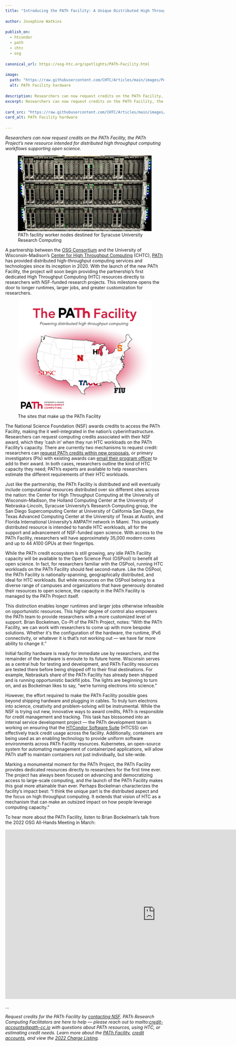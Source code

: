 ```yaml
---
title: "Introducing the PATh Facility: A Unique Distributed High Throughput Computing Resource"

author: Josephine Watkins

publish_on:
  - htcondor
  - path
  - chtc
  - osg

canonical_url: https://osg-htc.org/spotlights/PATh-Facility.html

image:
  path: "https://raw.githubusercontent.com/CHTC/Articles/main/images/PATh-Facility-Hardware.jpg"
  alt: PATh Facility hardware
  
description: Researchers can now request credits on the PATh Facility, the PATh project’s new resource intended for distributed high throughput computing workflows supporting NSF science.
excerpt: Researchers can now request credits on the PATh Facility, the PATh project’s new resource intended for distributed high throughput computing workflows supporting NSF science.

card_src: "https://raw.githubusercontent.com/CHTC/Articles/main/images/PATh-Facility-Hardware.jpg"
card_alt: PATh Facility hardware

---
```


*Researchers can now request credits on the PATh Facility, the PATh Project’s new resource intended for distributed high throughput computing workflows supporting open science.*
  
<figure>
  <img src="https://raw.githubusercontent.com/CHTC/Articles/main/images/PATh-Facility-Hardware.jpg" alt="Worker nodes"/>
  <figcaption class="figure-caption">PATh facility worker nodes destined for Syracuse University Research Computing<br/></figcaption>
</figure>

A partnership between the [OSG Consortium](https://osg-htc.org/) and the University of Wisconsin-Madison’s [Center for High Throughput Computing](https://chtc.cs.wisc.edu/) (CHTC), [PATh](https://path-cc.io/) has provided distributed high-throughput computing services and technologies since its inception in 2020. With the launch of the new PATh Facility, the project will soon begin providing the partnership’s first dedicated High Throughput Computing (HTC) resources directly to researchers with NSF-funded research projects. This milestone opens the door to longer runtimes, larger jobs, and greater customization for researchers.

<figure>
  <img src="https://raw.githubusercontent.com/CHTC/Articles/main/images/PATh-Facility-Map.jpg" alt="Map of PATh Facility sites"/>
  <figcaption class="figure-caption">The sites that make up the PATh Facility<br/></figcaption>
</figure>

The National Science Foundation (NSF) awards credits to access the PATh Facility, making the it well-integrated in the nation’s cyberinfrastructure. 
Researchers can request computing credits associated with their NSF award, which they ‘cash in’ when they run HTC workloads on the PATh Facility’s 
capacity. There are currently two mechanisms to request credit: researchers can [request PATh credits within new proposals](https://www.nsf.gov/pubs/2021/nsf21617/nsf21617.pdf), 
or primary investigators (PIs) with existing awards can [email their program officer](https://www.nsf.gov/pubs/2022/nsf22051/nsf22051.jsp) to add to their award. In both cases, researchers outline the kind of HTC capacity they need; PATh’s experts are available to help researchers estimate the different requirements of their HTC workloads. 

Just like the partnership, the PATh Facility is distributed and will eventually include computational resources distributed over six different sites across the nation: the Center for High Throughput Computing at the University of Wisconsin-Madison, the Holland Computing Center at the University of Nebraska-Lincoln, Syracuse University’s Research Computing group, the San Diego Supercomputing Center at University of California San Diego, the Texas Advanced Computing Center at the University of Texas at Austin, and Florida International University’s AMPATH network in Miami. This uniquely distributed resource is intended to handle HTC workloads, all for the support and advancement of NSF-funded open science. With access to the PATh Facility, researchers will have approximately 35,000 modern cores and up to 44 A100 GPUs at their fingertips.

While the PATh credit ecosystem is still growing, any idle PATh Facility capacity will be available to the Open Science Pool (OSPool) to benefit all open science. In fact, for researchers familiar with the OSPool, running HTC workloads on the PATh Facility should feel second-nature. Like the OSPool, the PATh Facility is nationally-spanning, geographically distributed, and ideal for HTC workloads. But while resources on the OSPool belong to a diverse range of campuses and organizations that have generously donated their resources to open science, the capacity in the PATh Facility is managed by the PATh Project itself. 

This distinction enables longer runtimes and larger jobs otherwise infeasible on  opportunistic resources. This higher degree of control also empowers the PATh team to provide researchers with a more customized level of support. Brian Bockelman, Co-PI of the PATh Project, notes: “With the PATh Facility, we can work with researchers to come up with more bespoke solutions. Whether it's the configuration of the hardware, the runtime, IPv6 connectivity, or whatever it is that’s not working out –– we have far more ability to change it.”

Initial facility hardware is ready for immediate use by researchers, and the remainder of the hardware is enroute to its future home. Wisconsin serves as a central hub for testing and development, and PATh Facility resources are tested there before being shipped off to their final destinations. For example, Nebraska’s share of the PATh Facility has already been shipped and is running opportunistic backfill jobs. The lights are beginning to turn on, and as Bockelman likes to say, “we’re turning electrons into science.”

However, the effort required to make the PATh Facility possible goes beyond shipping hardware and plugging in cables. To truly turn electrons into science, 
creativity and problem-solving will be instrumental. While the NSF is trying out new, innovative ways to award credits, PATh is responsible for credit 
management and tracking. This task has blossomed into an internal service development project –– the PATh development team is working on ensuring that 
the [HTCondor Software Suite](https://htcondor.org/index.html) (HTCSS) can effectively track credit usage across the facility. Additionally, containers are being used as an enabling technology to provide uniform software environments across PATh Facility resources. Kubernetes, an open-source system for automating management of containerized applications, will allow PATh staff to maintain containers not just individually, but site-wide. 

Marking a monumental moment for the PATh Project, the PATh Facility provides dedicated resources directly to researchers for the first time ever. The project has always been focused on advancing and democratizing access to large-scale computing, and the launch of the PATh Facility makes this goal more attainable than ever. Perhaps Bockelman characterizes the facility’s impact best: “I think the unique part is the distributed aspect and the focus on high throughput computing. It extends that vision of HTC as a mechanism that can make an outsized impact on how people leverage computing capacity.” 

To hear more about the PATh Facility, listen to Brian Bockelman’s talk from the 2022 OSG All-Hands Meeting in March:

<iframe width="952" height="535.5" src="https://www.youtube.com/embed/47EQu_vCdRA" title="YouTube video player" frameborder="0" allow="accelerometer; autoplay; clipboard-write; encrypted-media; gyroscope; picture-in-picture" allowfullscreen></iframe>

… 

*Request credits for the PATh Facility by [contacting NSF](https://www.nsf.gov/pubs/2022/nsf22051/nsf22051.jsp). PATh Research Computing Facilitators are here to help –– please reach out to mailto:credit-accounts@path-cc.io with questions about PATh resources, using HTC, or estimating credit needs. 
Learn more about the [PATh Facility](https://path-cc.io/facility/), [credit accounts](https://path-cc.io/services/credit-accounts/), and view the [2022 Charge Listing](https://path-cc.io/credit-account-charges/).*
